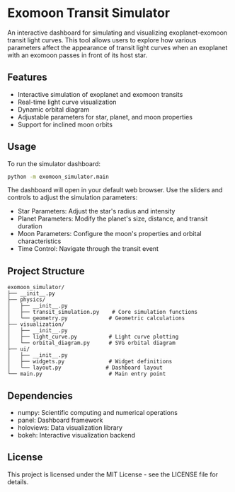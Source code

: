 # Exomoon Transit Simulator

An interactive dashboard for simulating and visualizing exoplanet-exomoon transit light curves. This tool allows users to explore how various parameters affect the appearance of transit light curves when an exoplanet with an exomoon passes in front of its host star.

## Features

- Interactive simulation of exoplanet and exomoon transits
- Real-time light curve visualization
- Dynamic orbital diagram
- Adjustable parameters for star, planet, and moon properties
- Support for inclined moon orbits

## Usage

To run the simulator dashboard:

```bash
python -m exomoon_simulator.main
```

The dashboard will open in your default web browser. Use the sliders and controls to adjust the simulation parameters:

- Star Parameters: Adjust the star's radius and intensity
- Planet Parameters: Modify the planet's size, distance, and transit duration
- Moon Parameters: Configure the moon's properties and orbital characteristics
- Time Control: Navigate through the transit event

## Project Structure

```
exomoon_simulator/
├── __init__.py
├── physics/
│   ├── __init__.py
│   ├── transit_simulation.py    # Core simulation functions
│   └── geometry.py             # Geometric calculations
├── visualization/
│   ├── __init__.py
│   ├── light_curve.py          # Light curve plotting
│   └── orbital_diagram.py      # SVG orbital diagram
├── ui/
│   ├── __init__.py
│   ├── widgets.py              # Widget definitions
│   └── layout.py              # Dashboard layout
└── main.py                     # Main entry point
```

## Dependencies

- numpy: Scientific computing and numerical operations
- panel: Dashboard framework
- holoviews: Data visualization library
- bokeh: Interactive visualization backend

## License

This project is licensed under the MIT License - see the LICENSE file for details.

